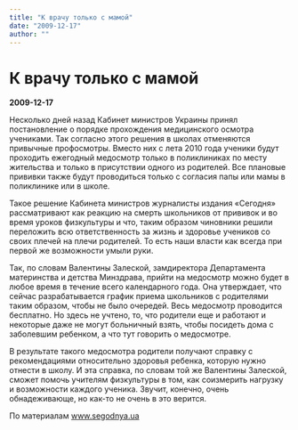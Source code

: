 ```yaml
---
title: "К врачу только с мамой"
date: "2009-12-17"
author: ""
---
```


# К врачу только с мамой

**2009-12-17** 

Несколько дней назад Кабинет министров Украины принял постановление о порядке прохождения медицинского осмотра учениками. Так согласно этого решения в школах отменяются привычные профосмотры. Вместо них с лета 2010 года ученики будут проходить ежегодный медосмотр только в поликлиниках по месту жительства и только в присутствии одного из родителей. Все плановые прививки также будут проводиться только с согласия папы или мамы в поликлинике или в школе.

Такое решение Кабинета министров журналисты издания «Сегодня» рассматривают как реакцию на смерть школьников от прививок и во время уроков физкультуры и что, таким образом чиновники решили переложить всю ответственность за жизнь и здоровье учеников со своих плечей на плечи родителей. То есть наши власти как всегда при первой же возможности умыли руки.

Так, по словам Валентины Залеской, замдиректора Департамента материнства и детства Минздрава, прийти на медосмотр можно будет в любое время в течение всего календарного года. Она утверждает, что сейчас разрабатывается график приема школьников с родителями таким образом, чтобы не было очередей. Весь медосмотр проводится бесплатно. Но здесь не учтено, то, что родители еще и работают и некоторые даже не могут больничный взять, чтобы посидеть дома с заболевшим ребенком, а что тут говорить о медосмотре.

В результате такого медосмотра родители получают справку с рекомендациями относительно здоровья ребенка, которую нужно отнести в школу. И эта справка, по словам той же Валентины Залеской, сможет помочь учителям физкультуры в том, как соизмерить нагрузку и возможности каждого ученика. Звучит, конечно, очень обнадеживающе, но как-то не очень в это верится.

По материалам www.segodnya.ua